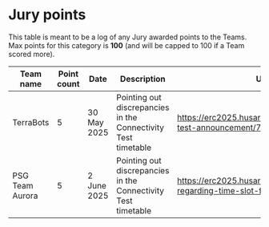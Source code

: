 # Jury points

This table is meant to be a log of any Jury awarded points to the Teams. Max points for this category is **100** (and will be capped to 100 if a Team scored more).

| Team name       | Point count | Date        | Description                                                   | URL                                                                         |
| --------------- | ----------- | ----------- | ------------------------------------------------------------- | --------------------------------------------------------------------------- |
| TerraBots       | 5           | 30 May 2025 | Pointing out discrepancies in the Connectivity Test timetable | https://erc2025.husarion.com/t/connectivity-test-announcement/75/2          |
| PSG Team Aurora | 5           | 2 June 2025 | Pointing out discrepancies in the Connectivity Test timetable | https://erc2025.husarion.com/t/clarification-regarding-time-slot-for-erc/80 |
